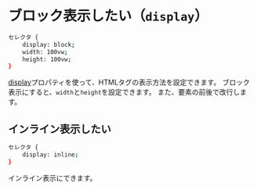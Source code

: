 # ブロック表示したい（``display``）

```bash
セレクタ {
    display: block;
    width: 100vw;
    height: 100vw;
}
```

[display](https://developer.mozilla.org/ja/docs/Web/CSS/display)プロパティを使って、HTMLタグの表示方法を設定できます。
ブロック表示にすると、``width``と``height``を設定できます。
また、要素の前後で改行します。

## インライン表示したい

```bash
セレクタ {
    display: inline;
}
```

インライン表示にできます。
